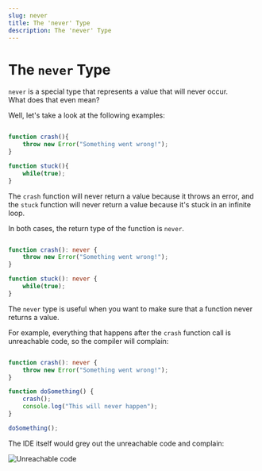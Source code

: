 ```yaml
---
slug: never
title: The 'never' Type
description: The 'never' Type
---
```


# The `never` Type

`never` is a special type that represents a value that will never occur.  
What does that even mean?  

Well, let's take a look at the following examples:

```ts

function crash(){
    throw new Error("Something went wrong!");
}

function stuck(){
    while(true);
}
```

The `crash` function will never return a value because it throws an error, and the `stuck` function will never return a value because it's stuck in an infinite loop.

In both cases, the return type of the function is `never`.

```ts

function crash(): never {
    throw new Error("Something went wrong!");
}

function stuck(): never {
    while(true);
}
```

The `never` type is useful when you want to make sure that a function never returns a value.

For example, everything that happens after the `crash` function call is unreachable code, so the compiler will complain:

```ts

function crash(): never {
    throw new Error("Something went wrong!");
}

function doSomething() {
    crash();
    console.log("This will never happen");
}

doSomething();
```

The IDE itself would grey out the unreachable code and complain:

![Unreachable code](/assets/16-fig_1.png)